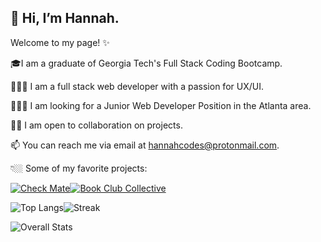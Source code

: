 ## 👋 Hi, I’m Hannah.

Welcome to my page! ✨

🎓I am a graduate of Georgia Tech's Full Stack Coding Bootcamp.

👩🏼‍💻 I am a full stack web developer with a passion for UX/UI.

🕵🏼‍♀️ I am looking for a Junior Web Developer Position in the Atlanta area.

🙋🏼 I am open to collaboration on projects.

📫 You can reach me via email at hannahcodes@protonmail.com.

👇🏼 Some of my favorite projects: 

[![Check Mate](https://github-readme-stats.vercel.app/api/pin/?username=hannahnmcdonald&repo=check-mate&theme=nightowl)](https://github.com/hannahnmcdonald/check-mate)[![Book Club Collective](https://github-readme-stats.vercel.app/api/pin/?username=hannahnmcdonald&repo=Book-Club-Collective&theme=nightowl)](https://github.com/hannahnmcdonald/Book-Club-Collective) 


<p align="center">
  
![Top Langs](https://github-readme-stats.vercel.app/api/top-langs/?username=hannahnmcdonald&layout=compact&theme=nightowl)![Streak](https://github-readme-streak-stats.herokuapp.com/?user=hannahnmcdonald&layout=compact&theme=nightowl)
  
![Overall Stats](https://github-readme-stats.vercel.app/api?username=hannahnmcdonald&count_private=false&show_icons=true&theme=nightowl)
  
</p>




